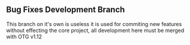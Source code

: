 ##  Bug Fixes Development Branch
This branch on it's own is useless it is used for commiting new features without effecting the core project, all development here must be merged with OTG v1.12

